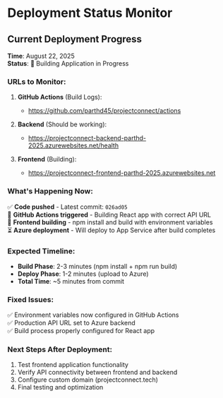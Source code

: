 # Deployment Status Monitor

## Current Deployment Progress

**Time**: August 22, 2025  
**Status**: 🔄 Building Application in Progress

### URLs to Monitor:

1. **GitHub Actions** (Build Logs): 
   - https://github.com/parthd45/projectconnect/actions

2. **Backend** (Should be working): 
   - https://projectconnect-backend-parthd-2025.azurewebsites.net/health

3. **Frontend** (Building):
   - https://projectconnect-frontend-parthd-2025.azurewebsites.net

### What's Happening Now:

✅ **Code pushed** - Latest commit: `026ad05`  
🔄 **GitHub Actions triggered** - Building React app with correct API URL  
🔄 **Frontend building** - npm install and build with environment variables  
⏳ **Azure deployment** - Will deploy to App Service after build completes  

### Expected Timeline:

- **Build Phase**: 2-3 minutes (npm install + npm run build)
- **Deploy Phase**: 1-2 minutes (upload to Azure)
- **Total Time**: ~5 minutes from commit

### Fixed Issues:

✅ Environment variables now configured in GitHub Actions  
✅ Production API URL set to Azure backend  
✅ Build process properly configured for React app  

### Next Steps After Deployment:

1. Test frontend application functionality
2. Verify API connectivity between frontend and backend
3. Configure custom domain (projectconnect.tech)
4. Final testing and optimization
